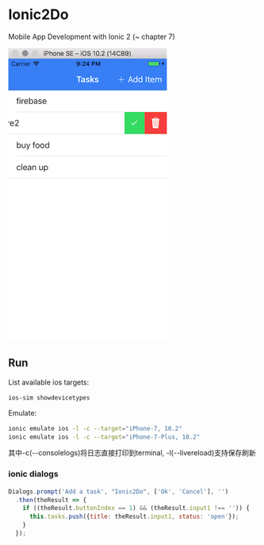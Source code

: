 Ionic2Do
===
Mobile App Development with Ionic 2 (~ chapter 7)

![screen1](screenshots/s1.min.png)

## Run

List available ios targets: 
```bash
ios-sim showdevicetypes
```

Emulate: 
```bash
ionic emulate ios -l -c --target="iPhone-7, 10.2"
ionic emulate ios -l -c --target="iPhone-7-Plus, 10.2"
```
其中-c(--consolelogs)将日志直接打印到terminal, -l(--livereload)支持保存刷新

### ionic dialogs
```js
Dialogs.prompt('Add a task', "Ionic2Do", ['Ok', 'Cancel'], '')
  .then(theResult => {
    if ((theResult.buttonIndex == 1) && (theResult.input1 !== '')) {
      this.tasks.push({title: theResult.input1, status: 'open'});
    }
  });

```
